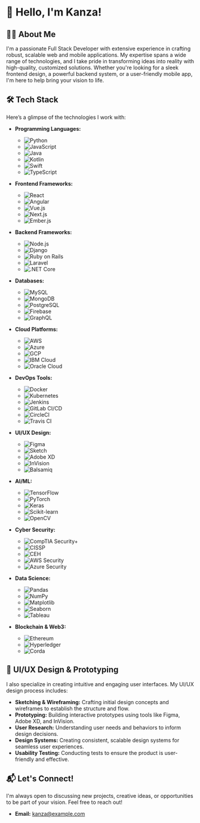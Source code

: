 # 👋 Hello, I'm Kanza!

## 🧑‍💻 About Me
I'm a passionate Full Stack Developer with extensive experience in crafting robust, scalable web and mobile applications. My expertise spans a wide range of technologies, and I take pride in transforming ideas into reality with high-quality, customized solutions. Whether you're looking for a sleek frontend design, a powerful backend system, or a user-friendly mobile app, I'm here to help bring your vision to life.

## 🛠️ Tech Stack
Here’s a glimpse of the technologies I work with:

- **Programming Languages:** 
  - ![Python](https://img.shields.io/badge/-Python-3776AB?style=flat&logo=python&logoColor=white)
  - ![JavaScript](https://img.shields.io/badge/-JavaScript-F7DF1E?style=flat&logo=javascript&logoColor=black)
  - ![Java](https://img.shields.io/badge/-Java-007396?style=flat&logo=java&logoColor=white)
  - ![Kotlin](https://img.shields.io/badge/-Kotlin-0095D5?style=flat&logo=kotlin&logoColor=white)
  - ![Swift](https://img.shields.io/badge/-Swift-FA7343?style=flat&logo=swift&logoColor=white)
  - ![TypeScript](https://img.shields.io/badge/-TypeScript-3178C6?style=flat&logo=typescript&logoColor=white)

- **Frontend Frameworks:** 
  - ![React](https://img.shields.io/badge/-React-61DAFB?style=flat&logo=react&logoColor=white)
  - ![Angular](https://img.shields.io/badge/-Angular-DD0031?style=flat&logo=angular&logoColor=white)
  - ![Vue.js](https://img.shields.io/badge/-Vue.js-4FC08D?style=flat&logo=vue.js&logoColor=white)
  - ![Next.js](https://img.shields.io/badge/-Next.js-000000?style=flat&logo=next.js&logoColor=white)
  - ![Ember.js](https://img.shields.io/badge/-Ember.js-E04E39?style=flat&logo=ember.js&logoColor=white)

- **Backend Frameworks:** 
  - ![Node.js](https://img.shields.io/badge/-Node.js-339933?style=flat&logo=node.js&logoColor=white)
  - ![Django](https://img.shields.io/badge/-Django-092E20?style=flat&logo=django&logoColor=white)
  - ![Ruby on Rails](https://img.shields.io/badge/-Ruby_on_Rails-CC0000?style=flat&logo=ruby-on-rails&logoColor=white)
  - ![Laravel](https://img.shields.io/badge/-Laravel-FF2D20?style=flat&logo=laravel&logoColor=white)
  - ![.NET Core](https://img.shields.io/badge/-.NET_Core-5C2D91?style=flat&logo=.net&logoColor=white)

- **Databases:** 
  - ![MySQL](https://img.shields.io/badge/-MySQL-4479A1?style=flat&logo=mysql&logoColor=white)
  - ![MongoDB](https://img.shields.io/badge/-MongoDB-47A248?style=flat&logo=mongodb&logoColor=white)
  - ![PostgreSQL](https://img.shields.io/badge/-PostgreSQL-336791?style=flat&logo=postgresql&logoColor=white)
  - ![Firebase](https://img.shields.io/badge/-Firebase-FFCA28?style=flat&logo=firebase&logoColor=black)
  - ![GraphQL](https://img.shields.io/badge/-GraphQL-E10098?style=flat&logo=graphql&logoColor=white)

- **Cloud Platforms:** 
  - ![AWS](https://img.shields.io/badge/-AWS-232F3E?style=flat&logo=amazon-aws&logoColor=white)
  - ![Azure](https://img.shields.io/badge/-Azure-0078D4?style=flat&logo=microsoft-azure&logoColor=white)
  - ![GCP](https://img.shields.io/badge/-GCP-4285F4?style=flat&logo=google-cloud&logoColor=white)
  - ![IBM Cloud](https://img.shields.io/badge/-IBM_Cloud-1261FE?style=flat&logo=ibm-cloud&logoColor=white)
  - ![Oracle Cloud](https://img.shields.io/badge/-Oracle_Cloud-F80000?style=flat&logo=oracle&logoColor=white)

- **DevOps Tools:** 
  - ![Docker](https://img.shields.io/badge/-Docker-2496ED?style=flat&logo=docker&logoColor=white)
  - ![Kubernetes](https://img.shields.io/badge/-Kubernetes-326CE5?style=flat&logo=kubernetes&logoColor=white)
  - ![Jenkins](https://img.shields.io/badge/-Jenkins-D24939?style=flat&logo=jenkins&logoColor=white)
  - ![GitLab CI/CD](https://img.shields.io/badge/-GitLab_CI/CD-FC6D26?style=flat&logo=gitlab&logoColor=white)
  - ![CircleCI](https://img.shields.io/badge/-CircleCI-343434?style=flat&logo=circleci&logoColor=white)
  - ![Travis CI](https://img.shields.io/badge/-Travis_CI-3EAAAF?style=flat&logo=travis-ci&logoColor=white)

- **UI/UX Design:** 
  - ![Figma](https://img.shields.io/badge/-Figma-F24E1E?style=flat&logo=figma&logoColor=white)
  - ![Sketch](https://img.shields.io/badge/-Sketch-F7B500?style=flat&logo=sketch&logoColor=black)
  - ![Adobe XD](https://img.shields.io/badge/-Adobe_XD-FF61F6?style=flat&logo=adobe-xd&logoColor=white)
  - ![InVision](https://img.shields.io/badge/-InVision-FF3366?style=flat&logo=invision&logoColor=white)
  - ![Balsamiq](https://img.shields.io/badge/-Balsamiq-CC0000?style=flat&logo=balsamiq&logoColor=white)

- **AI/ML:** 
  - ![TensorFlow](https://img.shields.io/badge/-TensorFlow-FF6F00?style=flat&logo=tensorflow&logoColor=white)
  - ![PyTorch](https://img.shields.io/badge/-PyTorch-EE4C2C?style=flat&logo=pytorch&logoColor=white)
  - ![Keras](https://img.shields.io/badge/-Keras-D00000?style=flat&logo=keras&logoColor=white)
  - ![Scikit-learn](https://img.shields.io/badge/-Scikit_learn-F7931E?style=flat&logo=scikit-learn&logoColor=white)
  - ![OpenCV](https://img.shields.io/badge/-OpenCV-5C3EE8?style=flat&logo=opencv&logoColor=white)

- **Cyber Security:** 
  - ![CompTIA Security+](https://img.shields.io/badge/-CompTIA_Security+-E20F00?style=flat&logo=comptia&logoColor=white)
  - ![CISSP](https://img.shields.io/badge/-CISSP-6C6E7E?style=flat&logo=cissp&logoColor=white)
  - ![CEH](https://img.shields.io/badge/-CEH-000000?style=flat&logo=ceh&logoColor=white)
  - ![AWS Security](https://img.shields.io/badge/-AWS_Security-232F3E?style=flat&logo=amazon-aws&logoColor=white)
  - ![Azure Security](https://img.shields.io/badge/-Azure_Security-0078D4?style=flat&logo=microsoft-azure&logoColor=white)

- **Data Science:** 
  - ![Pandas](https://img.shields.io/badge/-Pandas-150458?style=flat&logo=pandas&logoColor=white)
  - ![NumPy](https://img.shields.io/badge/-NumPy-013243?style=flat&logo=numpy&logoColor=white)
  - ![Matplotlib](https://img.shields.io/badge/-Matplotlib-11557C?style=flat&logo=matplotlib&logoColor=white)
  - ![Seaborn](https://img.shields.io/badge/-Seaborn-17B978?style=flat&logo=seaborn&logoColor=white)
  - ![Tableau](https://img.shields.io/badge/-Tableau-E97627?style=flat&logo=tableau&logoColor=white)

- **Blockchain & Web3:** 
  - ![Ethereum](https://img.shields.io/badge/-Ethereum-3C3C3D?style=flat&logo=ethereum&logoColor=white)
  - ![Hyperledger](https://img.shields.io/badge/-Hyperledger-2F3134?style=flat&logo=hyperledger&logoColor=white)
  - ![Corda](https://img.shields.io/badge/-Corda-F00?style=flat&logo=corda&logoColor=white)

## 🎨 UI/UX Design & Prototyping
I also specialize in creating intuitive and engaging user interfaces. My UI/UX design process includes:

- **Sketching & Wireframing:** Crafting initial design concepts and wireframes to establish the structure and flow.
- **Prototyping:** Building interactive prototypes using tools like Figma, Adobe XD, and InVision.
- **User Research:** Understanding user needs and behaviors to inform design decisions.
- **Design Systems:** Creating consistent, scalable design systems for seamless user experiences.
- **Usability Testing:** Conducting tests to ensure the product is user-friendly and effective.

## 📬 Let's Connect!
I'm always open to discussing new projects, creative ideas, or opportunities to be part of your vision. Feel free to reach out!

- **Email:** [kanza@example.com](mailto:kanza@example.com)
